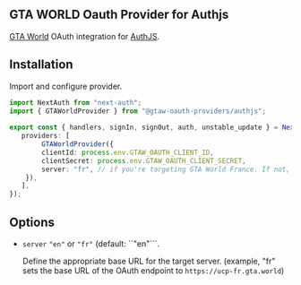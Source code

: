 ## GTA WORLD Oauth Provider for Authjs
[GTA World](https://gta.world) OAuth integration for [AuthJS](https://authjs.dev/).

## Installation
Import and configure provider.

```ts
import NextAuth from "next-auth";
import { GTAWorldProvider } from "@gtaw-oauth-providers/authjs";
    
export const { handlers, signIn, signOut, auth, unstable_update } = NextAuth({
   providers: [
        GTAWorldProvider({
        clientId: process.env.GTAW_OAUTH_CLIENT_ID,
        clientSecret: process.env.GTAW_OAUTH_CLIENT_SECRET,
        server: "fr", // if you're targeting GTA World France. If not, omit.
    }),
   ],
});
```

## Options

* ``server`` ``"en"`` or ``"fr"`` (default: ``"en"```.
  
  Define the appropriate base URL for the target server. (example, "fr" sets the base URL of the OAuth endpoint to ``https://ucp-fr.gta.world``)

